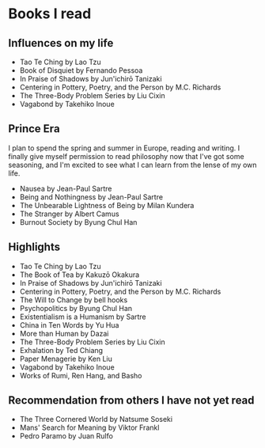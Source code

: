 # Books I read

## Influences on my life

- Tao Te Ching by Lao Tzu
- Book of Disquiet by Fernando Pessoa
- In Praise of Shadows by Jun'ichirō Tanizaki
- Centering in Pottery, Poetry, and the Person by M.C. Richards
- The Three-Body Problem Series by Liu Cixin
- Vagabond by Takehiko Inoue

## Prince Era

I plan to spend the spring and summer in Europe, reading and writing. I finally give myself permission to read philosophy now that I've got some seasoning, and I'm excited to see what I can learn from the lense of my own life.

- Nausea by Jean-Paul Sartre
- Being and Nothingness by Jean-Paul Sartre
- The Unbearable Lightness of Being by Milan Kundera
- The Stranger by Albert Camus
- Burnout Society by Byung Chul Han

## Highlights

- Tao Te Ching by Lao Tzu
- The Book of Tea by Kakuzō Okakura
- In Praise of Shadows by Jun'ichirō Tanizaki
- Centering in Pottery, Poetry, and the Person by M.C. Richards
- The Will to Change by bell hooks
- Psychopolitics by Byung Chul Han
- Existentialism is a Humanism by Sartre
- China in Ten Words by Yu Hua
- More than Human by Dazai
- The Three-Body Problem Series by Liu Cixin
- Exhalation by Ted Chiang
- Paper Menagerie by Ken Liu
- Vagabond by Takehiko Inoue
- Works of Rumi, Ren Hang, and Basho

## Recommendation from others I have not yet read

- The Three Cornered World by Natsume Soseki
- Mans' Search for Meaning by Viktor Frankl
- Pedro Paramo by Juan Rulfo
